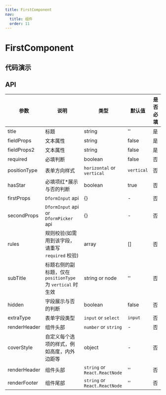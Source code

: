 ```yaml
---
title: FirstComponent
nav:
  title: 组件
  order: 11
---
```


# FirstComponent

## 代码演示

<!-- <code src="./demo/index.tsx" /> -->

## API

| 参数 | 说明 | 类型 | 默认值 | 是否必填 |
| --- | --- | --- | --- | --- |
| title | 标题 | string | '' | 是 |
| fieldProps | 文本属性 | string | false | 是 |
| fieldProps2 | 文本属性 | string | false | 是 |
| required | 必填判断 | boolean | false | 否 |
| positionType | 表单方向样式 | `horizontal` or `vertical` | `vertical` | 否 |
| hasStar | 必填项红\*展示与否的判断 | boolean | true | 否 |
| firstProps | `DformInput` api | {} | - | 否 |
| secondProps | `DformInput` api or `DformPicker` api | {} | - | 否 |
| rules | 规则校验(如需用到该字段，请重写 `required` 校验) | array | [] | 否 |
| subTitle | 标题右侧的副标题，仅在 `positionType` 为 `vertical` 时生效 | string or node | '' | 否 |
| hidden | 字段展示与否的判断 | boolean | false | 否 |
| extraType | 表单字段类型 | `input` or `select` | `input` | 否 |
| renderHeader | 组件头部 | `number` or `string` | - | 否 |
| coverStyle | 自定义每个选项的样式，例如高度，内外边距等 | object | - | 否 |
| renderHeader | 组件头部 | `string` or `React.ReactNode` | '' | 否 |
| renderFooter | 组件尾部 | `string` or `React.ReactNode` | '' | 否 |
